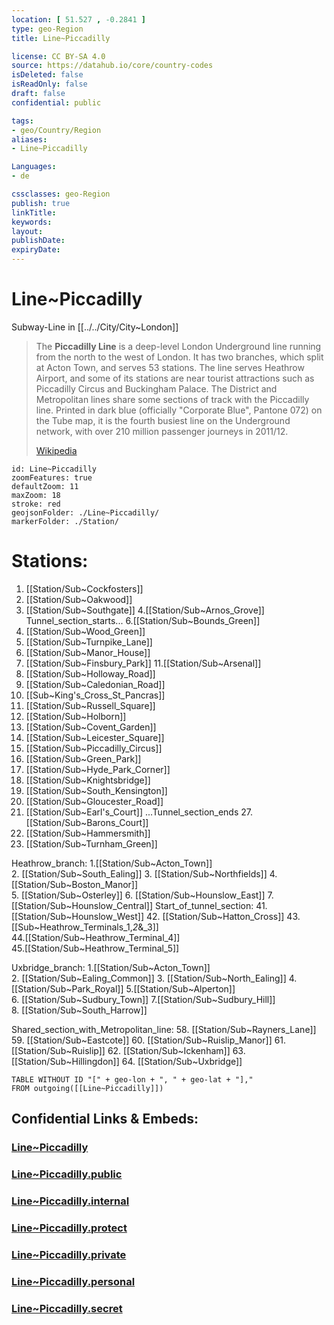 ```yaml
---
location: [ 51.527 , -0.2841 ] 
type: geo-Region
title: Line~Piccadilly

license: CC BY-SA 4.0
source: https://datahub.io/core/country-codes
isDeleted: false
isReadOnly: false
draft: false
confidential: public

tags:
- geo/Country/Region
aliases:
- Line~Piccadilly

Languages:
- de

cssclasses: geo-Region
publish: true
linkTitle: 
keywords: 
layout: 
publishDate: 
expiryDate: 
---
```


# Line~Piccadilly

Subway-Line in [[../../City/City~London]] 

> The **Piccadilly Line** is a deep-level London Underground line running from the north to the west of London. It has two branches, which split at Acton Town, and serves 53 stations. The line serves Heathrow Airport, and some of its stations are near tourist attractions such as Piccadilly Circus and Buckingham Palace. The District and Metropolitan lines share some sections of track with the Piccadilly line. Printed in dark blue (officially "Corporate Blue", Pantone 072) on the Tube map, it is the fourth busiest line on the Underground network, with over 210 million passenger journeys in 2011/12.
>
> [Wikipedia](https://en.wikipedia.org/wiki/Piccadilly%20line)


```leaflet
id: Line~Piccadilly
zoomFeatures: true 
defaultZoom: 11 
maxZoom: 18
stroke: red
geojsonFolder: ./Line~Piccadilly/
markerFolder: ./Station/
```


# Stations: 

1.	[[Station/Sub~Cockfosters]] 
2.	[[Station/Sub~Oakwood]] 
3.	[[Station/Sub~Southgate]] 
4.[[Station/Sub~Arnos_Grove]]  
Tunnel_section_starts...
6.[[Station/Sub~Bounds_Green]]  
7.	[[Station/Sub~Wood_Green]] 
8.	[[Station/Sub~Turnpike_Lane]] 
9.	[[Station/Sub~Manor_House]] 
10.	[[Station/Sub~Finsbury_Park]] 
11.[[Station/Sub~Arsenal]]  
12.	[[Station/Sub~Holloway_Road]] 
13.	[[Station/Sub~Caledonian_Road]] 
14.	[[Sub~King's_Cross_St_Pancras]] 
15.	[[Station/Sub~Russell_Square]] 
16.	[[Station/Sub~Holborn]] 
17.	[[Station/Sub~Covent_Garden]] 
18.	[[Station/Sub~Leicester_Square]] 
19.	[[Station/Sub~Piccadilly_Circus]] 
20.	[[Station/Sub~Green_Park]] 
21.	[[Station/Sub~Hyde_Park_Corner]] 
22.	[[Station/Sub~Knightsbridge]] 
23.	[[Station/Sub~South_Kensington]] 
24.	[[Station/Sub~Gloucester_Road]] 
25.	[[Station/Sub~Earl's_Court]] 
...Tunnel_section_ends
27.[[Station/Sub~Barons_Court]]  
28.	[[Station/Sub~Hammersmith]] 
29.	[[Station/Sub~Turnham_Green]] 

Heathrow_branch:
1.[[Station/Sub~Acton_Town]]  
2.	[[Station/Sub~South_Ealing]] 
3.	[[Station/Sub~Northfields]] 
4.[[Station/Sub~Boston_Manor]]  
5.	[[Station/Sub~Osterley]] 
6.	[[Station/Sub~Hounslow_East]] 
7.	[[Station/Sub~Hounslow_Central]] 
Start_of_tunnel_section: 
41.	[[Station/Sub~Hounslow_West]] 
42.	[[Station/Sub~Hatton_Cross]] 
43.[[Sub~Heathrow_Terminals_1,_2_&_3]]  
44.[[Station/Sub~Heathrow_Terminal_4]]  
45.[[Station/Sub~Heathrow_Terminal_5]]   

Uxbridge_branch:
1.[[Station/Sub~Acton_Town]]  
2.	[[Station/Sub~Ealing_Common]] 
3.	[[Station/Sub~North_Ealing]] 
4.	[[Station/Sub~Park_Royal]] 
5.[[Station/Sub~Alperton]]  
6.	[[Station/Sub~Sudbury_Town]] 
7.[[Station/Sub~Sudbury_Hill]]  
8.	[[Station/Sub~South_Harrow]] 

Shared_section_with_Metropolitan_line:
58.	[[Station/Sub~Rayners_Lane]] 
59.	[[Station/Sub~Eastcote]] 
60.	[[Station/Sub~Ruislip_Manor]] 
61.	[[Station/Sub~Ruislip]] 
62.	[[Station/Sub~Ickenham]] 
63.	[[Station/Sub~Hillingdon]] 
64.	[[Station/Sub~Uxbridge]] 


```dataview
TABLE WITHOUT ID "[" + geo-lon + ", " + geo-lat + "],"
FROM outgoing([[Line~Piccadilly]])
```


## Confidential Links & Embeds: 

### [Line~Piccadilly](/_Standards/Earth/Continent/Europe/Europe~North/UK/England/Regions~England/London,Greater/cities~GreaterLondon/Underground/Line~Piccadilly.md) 

### [Line~Piccadilly.public](/_public/Earth/Continent/Europe/Europe~North/UK/England/Regions~England/London,Greater/cities~GreaterLondon/Underground/Line~Piccadilly.public.md) 

### [Line~Piccadilly.internal](/_internal/Earth/Continent/Europe/Europe~North/UK/England/Regions~England/London,Greater/cities~GreaterLondon/Underground/Line~Piccadilly.internal.md) 

### [Line~Piccadilly.protect](/_protect/Earth/Continent/Europe/Europe~North/UK/England/Regions~England/London,Greater/cities~GreaterLondon/Underground/Line~Piccadilly.protect.md) 

### [Line~Piccadilly.private](/_private/Earth/Continent/Europe/Europe~North/UK/England/Regions~England/London,Greater/cities~GreaterLondon/Underground/Line~Piccadilly.private.md) 

### [Line~Piccadilly.personal](/_personal/Earth/Continent/Europe/Europe~North/UK/England/Regions~England/London,Greater/cities~GreaterLondon/Underground/Line~Piccadilly.personal.md) 

### [Line~Piccadilly.secret](/_secret/Earth/Continent/Europe/Europe~North/UK/England/Regions~England/London,Greater/cities~GreaterLondon/Underground/Line~Piccadilly.secret.md)

